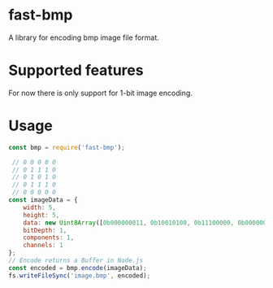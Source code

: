 # fast-bmp

A library for encoding bmp image file format.

# Supported features

For now there is only support for 1-bit image encoding.

# Usage

```js
const bmp = require('fast-bmp');

 // 0 0 0 0 0
 // 0 1 1 1 0
 // 0 1 0 1 0
 // 0 1 1 1 0
 // 0 0 0 0 0
const imageData = {
    width: 5,
    height: 5,
    data: new Uint8Array([0b000000011, 0b10010100, 0b11100000, 0b00000000]),
    bitDepth: 1,
    components: 1,
    channels: 1
};
// Encode returns a Buffer in Node.js
const encoded = bmp.encode(imageData);
fs.writeFileSync('image.bmp', encoded);
```
